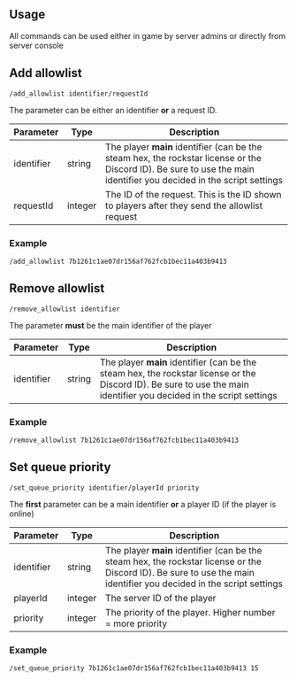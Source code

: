 ## Usage
All commands can be used either in game by server admins or directly from server console

## Add allowlist
`/add_allowlist identifier/requestId`

The parameter can be either an identifier **or** a request ID.

| Parameter | Type | Description |
| --------- | ---- | ----------- |
| identifier| string | The player **main** identifier (can be the steam hex, the rockstar license or the Discord ID). Be sure to use the main identifier you decided in the script settings |
| requestId| integer | The ID of the request. This is the ID shown to players after they send the allowlist request |

### Example
`/add_allowlist 7b1261c1ae07dr156af762fcb1bec11a403b9413`

## Remove allowlist
`/remove_allowlist identifier`

The parameter **must** be the main identifier of the player

| Parameter | Type | Description |
| --------- | ---- | ----------- |
| identifier| string | The player **main** identifier (can be the steam hex, the rockstar license or the Discord ID). Be sure to use the main identifier you decided in the script settings |


### Example
`/remove_allowlist 7b1261c1ae07dr156af762fcb1bec11a403b9413`

## Set queue priority
`/set_queue_priority identifier/playerId priority`

The **first** parameter can be a main identifier **or** a player ID (if the player is online)

| Parameter | Type | Description |
| --------- | ---- | ----------- |
| identifier| string | The player **main** identifier (can be the steam hex, the rockstar license or the Discord ID). Be sure to use the main identifier you decided in the script settings |
| playerId | integer | The server ID of the player |
| priority | integer | The priority of the player. Higher number = more priority |

### Example
`/set_queue_priority 7b1261c1ae07dr156af762fcb1bec11a403b9413 15`